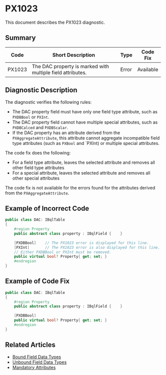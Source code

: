 # PX1023
This document describes the PX1023 diagnostic.

## Summary

| Code   | Short Description                                          | Type  | Code Fix  | 
| ------ | ---------------------------------------------------------- | ----- | --------- | 
| PX1023 | The DAC property is marked with multiple field attributes. | Error | Available |

## Diagnostic Description
The diagnostic verifies the following rules:

 - The DAC property field must have only one field type attribute, such as `PXDBBool` or `PXInt`. 
 - The DAC property field cannot have multiple special attributes, such as `PXDBCalced` and `PXDBScalar`.
 - If the DAC property has an attribute derived from the `PXAggregateAttribute`, this attribute cannot aggregate incompatible field type attributes (such as `PXBool` and `PXInt) or multiple special attributes.

The code fix does the following:
 - For a field type attribute, leaves the selected attribute and removes all other field type attributes
 - For a special attribute, leaves the selected attribute and removes all other special attributes

The code fix is not available for the errors found for the attributes derived from the `PXAggregateAttribute`.

## Example of Incorrect Code

```C#
public class DAC: IBqlTable
{
    #region Property
    public abstract class property : IBqlField {    }
 
    [PXDBBool]    // The PX1023 error is displayed for this line.
    [PXInt]       // The PX1023 error is also displayed for this line.
    // Either PXDBBool or PXInt must be removed.
    public virtual bool? Property{ get; set; }
    #endregion
}
```

## Example of Code Fix

```C#
public class DAC: IBqlTable
{
    #region Property
    public abstract class property : IBqlField {    }
 
    [PXDBBool]
    public virtual bool? Property{ get; set; }
    #endregion
}
```

## Related Articles

 - [Bound Field Data Types](https://help.acumatica.com/Help?ScreenId=ShowWiki&pageid=61059393-8873-451f-b474-783906330fc6)
 - [Unbound Field Data Types](https://help.acumatica.com/Help?ScreenId=ShowWiki&pageid=fd0adc27-e163-422d-a74e-057aa10ad2d9)
 - [Mandatory Attributes](https://help.acumatica.com/Help?ScreenId=ShowWiki&pageid=a211a689-4bd3-4593-8144-f9ef631c418d)